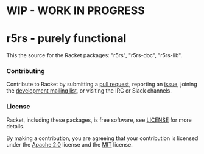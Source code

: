 # WIP - WORK IN PROGRESS

# r5rs - purely functional

This the source for the Racket packages: "r5rs", "r5rs-doc", "r5rs-lib".

### Contributing

Contribute to Racket by submitting a [pull request], reporting an
[issue], joining the [development mailing list], or visiting the
IRC or Slack channels.

### License

Racket, including these packages, is free software, see [LICENSE]
for more details.

By making a contribution, you are agreeing that your contribution
is licensed under the [Apache 2.0] license and the [MIT] license.

[MIT]: https://github.com/racket/racket/blob/master/racket/src/LICENSE-MIT.txt
[Apache 2.0]: https://www.apache.org/licenses/LICENSE-2.0.txt
[pull request]: https://github.com/racket/r5rs/pulls
[issue]: https://github.com/racket/r5rs/issues
[development mailing list]: https://lists.racket-lang.org
[LICENSE]: LICENSE
